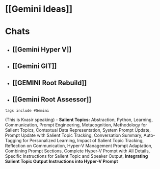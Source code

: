 # [[Gemini Ideas]]

# Chats
- ## [[Gemini Hyper V]] 
- ## [[Gemini GIT]]
- ## [[GEMINI Root Rebuild]]  
	
- ## [[Gemini Root Assessor]] 


```tasks
tags include #Gemini 
```
(This is Kvasir speaking) - **Salient Topics:** Abstraction, Python, Learning, Communication, Prompt Engineering, Metacognition, Methodology for Salient Topics, Contextual Data Representation, System Prompt Update, Prompt Update with Salient Topic Tracking, Conversation Summary, Auto-Tagging for Personalized Learning, Impact of Salient Topic Tracking, Reflection on Communication, Hyper-V Management Prompt Adaptation, Combining Prompt Sections, Complete Hyper-V Prompt with All Details, Specific Instructions for Salient Topic and Speaker Output, **Integrating Salient Topic Output Instructions into Hyper-V Prompt**


